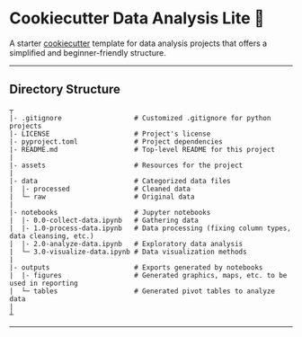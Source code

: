 # Cookiecutter Data Analysis Lite 🐝

A starter [cookiecutter](https://github.com/cookiecutter/cookiecutter) template for data analysis projects that offers a simplified and beginner-friendly structure.

---

## Directory Structure
```
┬
|- .gitignore                  # Customized .gitignore for python projects
|- LICENSE                     # Project's license
|- pyproject.toml              # Project dependencies
|- README.md                   # Top-level README for this project
|
|- assets                      # Resources for the project
|
|- data                        # Categorized data files                       
|  |- processed                # Cleaned data
|  └─ raw                      # Original data
|
|- notebooks                   # Jupyter notebooks
|  |- 0.0-collect-data.ipynb   # Gathering data
|  |- 1.0-process-data.ipynb   # Data processing (fixing column types, data cleansing, etc.)
|  |- 2.0-analyze-data.ipynb   # Exploratory data analysis
|  └─ 3.0-visualize-data.ipynb # Data visualization methods
|
|- outputs                     # Exports generated by notebooks
|  |- figures                  # Generated graphics, maps, etc. to be used in reporting
|  └─ tables                   # Generated pivot tables to analyze data
|
┴

```
---